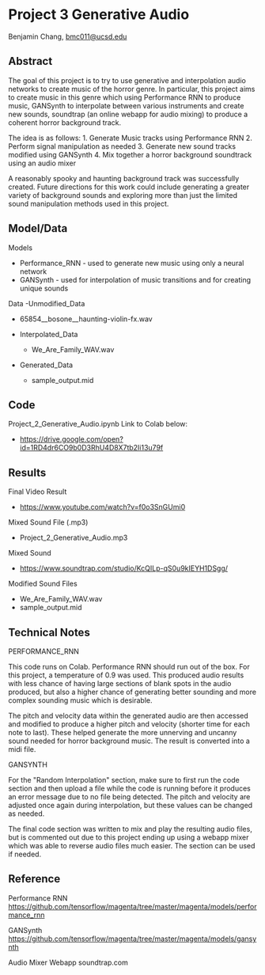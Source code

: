 # Project 3 Generative Audio

Benjamin Chang, bmc011@ucsd.edu

## Abstract

The goal of this project is to try to use generative and interpolation audio networks to create music of the horror genre. In particular, this project aims to create music in this genre which using Performance RNN to produce music, GANSynth to interpolate between various instruments and create new sounds, soundtrap (an online webapp for audio mixing) to produce a coherent horror background track.

The idea is as follows: 1. Generate Music tracks using Performance RNN
                        2. Perform signal manipulation as needed
                        3. Generate new sound tracks modified using GANSynth
                        4. Mix together a horror background soundtrack using an audio mixer

A reasonably spooky and haunting background track was successfully created. Future directions for this work could include generating a greater variety of background sounds and exploring more than just the limited sound manipulation methods used in this project. 

## Model/Data

Models
  - Performance_RNN - used to generate new music using only a neural network
  - GANSynth - used for interpolation of music transitions and for creating unique sounds

Data
-Unmodified_Data 
  - 65854__bosone__haunting-violin-fx.wav
  
- Interpolated_Data
  - We_Are_Family_WAV.wav

- Generated_Data
  - sample_output.mid

## Code

Project_2_Generative_Audio.ipynb
Link to Colab below:
  - https://drive.google.com/open?id=1RD4dr6CO9b0D3RhU4D8X7tb2Ii13u79f

## Results

Final Video Result
  - https://www.youtube.com/watch?v=f0o3SnGUmi0

Mixed Sound File (.mp3)
  - Project_2_Generative_Audio.mp3

Mixed Sound
  - https://www.soundtrap.com/studio/KcQILp-qS0u9kIEYH1DSgg/

Modified Sound Files
  - We_Are_Family_WAV.wav
  - sample_output.mid

## Technical Notes

PERFORMANCE_RNN

This code runs on Colab. Performance RNN should run out of the box. For this project, a temperature of 0.9 was used. This produced audio results with less chance of having large sections of blank spots in the audio produced, but also a higher chance of generating better sounding and more complex sounding music which is desirable.

The pitch and velocity data within the generated audio are then accessed and modified to produce a higher pitch and velocity (shorter time for each note to last). These helped generate the more unnerving and uncanny sound needed for horror background music. The result is converted into a midi file.


GANSYNTH

For the "Random Interpolation" section, make sure to first run the code section and then upload a file while the code is running before it produces an error message due to no file being detected. The pitch and velocity are adjusted once again during interpolation, but these values can be changed as needed.

The final code section was written to mix and play the resulting audio files, but is commented out due to this project ending up using a webapp mixer which was able to reverse audio files much easier. The section can be used if needed.

## Reference

Performance RNN
https://github.com/tensorflow/magenta/tree/master/magenta/models/performance_rnn

GANSynth
https://github.com/tensorflow/magenta/tree/master/magenta/models/gansynth

Audio Mixer Webapp
soundtrap.com


